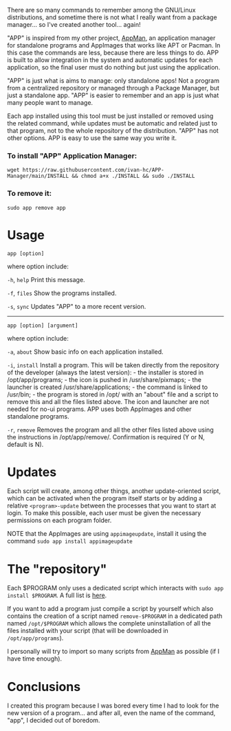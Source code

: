 There are so many commands to remember among the GNU/Linux distributions, and sometime there is not what I really want from a package manager... so I've created another tool... again!

"APP" is inspired from my other project, [AppMan](https://github.com/ivan-hc/AppMan), an application manager for standalone programs and AppImages that works like APT or Pacman. In this case the commands are less, because there are less things to do. APP is built to allow integration in the system and automatic updates for each application, so the final user must do nothing but just using the application.

"APP" is just what is aims to manage: only standalone apps! Not a program from a centralized repository or managed through a Package Manager, but just a standalone app. "APP" is easier to remember and an app is just what many people want to manage.

Each app installed using this tool must be just installed or removed using the related command, while updates must be automatic and related just to that program, not to the whole repository of the distribution. "APP" has not other options. APP is easy to use the same way you write it.

### To install "APP" Application Manager:

`wget https://raw.githubusercontent.com/ivan-hc/APP-Manager/main/INSTALL && chmod a+x ./INSTALL && sudo ./INSTALL`

### To remove it:

`sudo app remove app`

# Usage

  `app [option]`
  
  where option include:
  
  `-h`, `help`	Print this message.

  `-f`, `files`	Show the programs installed.

  `-s`, `sync`	Updates "APP" to a more recent version.

  -----------------------------------------------------------------------
      
  `app [option] [argument]`
  
  where option include:
  
  `-a`, `about`	Show basic info on each application installed.
  		  
  `-i`, `install` Install a program. This will be taken directly from the
  		repository of the developer (always the latest version):
  		- the installer is stored in /opt/app/programs;
  		- the icon is pushed in /usr/share/pixmaps;
  		- the launcher is created /usr/share/applications;
  		- the command is linked to /usr/bin;
		- the program is stored in /opt/<program> with an "about"
		file and a script to remove this and all the files listed
		above.
		The icon and launcher are not needed for no-ui programs.
  		APP uses both AppImages and other standalone programs.
  		
  `-r`, `remove` Removes the program and all the other files listed above
  		using the instructions in /opt/app/remove/<program>.
  		Confirmation is required (Y or N, default is N).

# Updates
Each script will create, among other things, another update-oriented script, which can be activated when the program itself starts or by adding a relative `<program>-update` between the processes that you want to start at login. To make this possible, each user must be given the necessary permissions on each program folder.

NOTE that the AppImages are using `appimageupdate`, install it using the command `sudo app install appimageupdate`
           
# The "repository"
Each $PROGRAM only uses a dedicated script which interacts with `sudo app install $PROGRAM`. A full list is [here](https://github.com/ivan-hc/APP-Manager/tree/main/programs).
	
If you want to add a program just compile a script by yourself which also contains the creation of a script named `remove-$PROGRAM` in a dedicated path named `/opt/$PROGRAM` which allows the complete uninstallation of all the files installed with your script (that will be downloaded in `/opt/app/programs`).

I personally will try to import so many scripts from [AppMan](https://github.com/ivan-hc/AppMan) as possible (if I have time enough).

# Conclusions
I created this program because I was bored every time I had to look for the new version of a program... and after all, even the name of the command, "app", I decided out of boredom.
